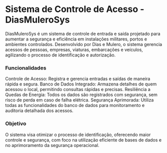 <h1>Sistema de Controle de Acesso - DiasMuleroSys</h1>
DiasMuleroSys é um sistema de controle de entrada e saída projetado para aumentar a segurança e eficiência em instalações militares, portos e ambientes controlados. Desenvolvido por Dias e Mulero, o sistema gerencia acessos de pessoas, empresas, viaturas, embarcações e veículos, agilizando o processo de identificação e autorização.

<h3>Funcionalidades</h3>
Controle de Acesso: Registra e gerencia entradas e saídas de maneira rápida e segura.
Banco de Dados Integrado: Armazena detalhes de quem acessou o local, permitindo consultas rápidas e precisas.
Resiliência a Quedas de Energia: Todos os dados são registrados com segurança, sem risco de perda em caso de falha elétrica.
Segurança Aprimorada: Utiliza todas as funcionalidades do banco de dados para monitoramento e auditoria detalhada dos acessos.

<h3>Objetivo</h3>
O sistema visa otimizar o processo de identificação, oferecendo maior controle e segurança, com foco na utilização eficiente de bases de dados e no aprimoramento da segurança operacional.
